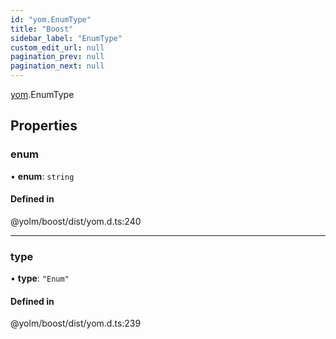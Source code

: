 ```yaml
---
id: "yom.EnumType"
title: "Boost"
sidebar_label: "EnumType"
custom_edit_url: null
pagination_prev: null
pagination_next: null
---
```


[yom](../namespaces/yom.md).EnumType

## Properties

### enum

• **enum**: `string`

#### Defined in

@yolm/boost/dist/yom.d.ts:240

___

### type

• **type**: ``"Enum"``

#### Defined in

@yolm/boost/dist/yom.d.ts:239
